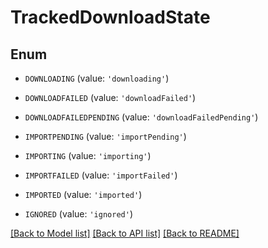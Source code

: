 # TrackedDownloadState


## Enum

* `DOWNLOADING` (value: `'downloading'`)

* `DOWNLOADFAILED` (value: `'downloadFailed'`)

* `DOWNLOADFAILEDPENDING` (value: `'downloadFailedPending'`)

* `IMPORTPENDING` (value: `'importPending'`)

* `IMPORTING` (value: `'importing'`)

* `IMPORTFAILED` (value: `'importFailed'`)

* `IMPORTED` (value: `'imported'`)

* `IGNORED` (value: `'ignored'`)

[[Back to Model list]](../README.md#documentation-for-models) [[Back to API list]](../README.md#documentation-for-api-endpoints) [[Back to README]](../README.md)


